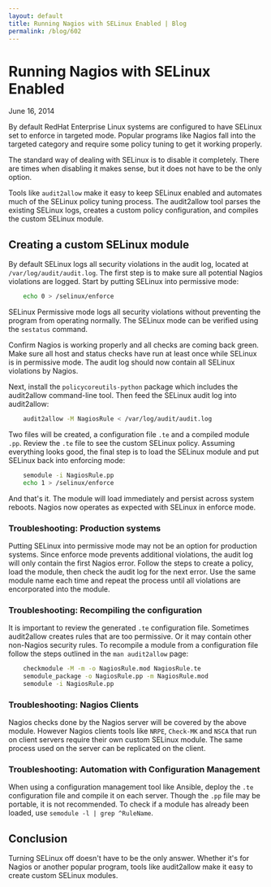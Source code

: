 ```yaml
---
layout: default
title: Running Nagios with SELinux Enabled | Blog
permalink: /blog/602
---
```


Running Nagios with SELinux Enabled
===================================

June 16, 2014

By default RedHat Enterprise Linux systems are configured to have SELinux set to enforce in targeted mode. Popular programs like Nagios fall into the targeted category and require some policy tuning to get it working properly.

The standard way of dealing with SELinux is to disable it completely. There are times when disabling it makes sense, but it does not have to be the only option.

Tools like `audit2allow` make it easy to keep SELinux enabled and automates much of the SELinux policy tuning process. The audit2allow tool parses the existing SELinux logs, creates a custom policy configuration, and compiles the custom SELinux module.

## Creating a custom SELinux module

By default SELinux logs all security violations in the audit log, located at `/var/log/audit/audit.log`. The first step is to make sure all potential Nagios violations are logged. Start by putting SELinux into permissive mode:

```bash
    echo 0 > /selinux/enforce
```

SELinux Permissive mode logs all security violations without preventing the program from operating normally. The SELinux mode can be verified using the `sestatus` command.

Confirm Nagios is working properly and all checks are coming back green. Make sure all host and status checks have run at least once while SELinux is in permissive mode. The audit log should now contain all SELinux violations by Nagios.

Next, install the `policycoreutils-python` package which includes the audit2allow command-line tool. Then feed the SELinux audit log into audit2allow:

```bash
    audit2allow -M NagiosRule < /var/log/audit/audit.log
```

Two files will be created, a configuration file `.te` and a compiled module `.pp`. Review the `.te` file to see the custom SELinux policy. Assuming everything looks good, the final step is to load the SELinux module and put SELinux back into enforcing mode:

```bash
    semodule -i NagiosRule.pp
    echo 1 > /selinux/enforce
```

And that's it. The module will load immediately and persist across system reboots. Nagios now operates as expected with SELinux in enforce mode.

### Troubleshooting: Production systems

Putting SELinux into permissive mode may not be an option for production systems. Since enforce mode prevents additional violations, the audit log will only contain the first Nagios error. Follow the steps to create a policy, load the module, then check the audit log for the next error. Use the same module name each time and repeat the process until all violations are encorporated into the module.

### Troubleshooting: Recompiling the configuration

It is important to review the generated `.te` configuration file. Sometimes audit2allow creates rules that are too permissive. Or it may contain other non-Nagios security rules. To recompile a module from a configuration file follow the steps outlined in the `man audit2allow` page:

```bash
    checkmodule -M -m -o NagiosRule.mod NagiosRule.te
    semodule_package -o NagiosRule.pp -m NagiosRule.mod
    semodule -i NagiosRule.pp
```

### Troubleshooting: Nagios Clients

Nagios checks done by the Nagios server will be covered by the above module. However Nagios clients tools like `NRPE`, `Check-MK` and `NSCA` that run on client servers require their own custom SELinux module. The same process used on the server can be replicated on the client.

### Troubleshooting: Automation with Configuration Management

When using a configuration management tool like Ansible, deploy the `.te` configuration file and compile it on each server. Though the `.pp` file may be portable, it is not recommended. To check if a module has already been loaded, use `semodule -l | grep ^RuleName`.

## Conclusion

Turning SELinux off doesn't have to be the only answer. Whether it's for Nagios or another popular program, tools like audit2allow make it easy to create custom SELinux modules.
